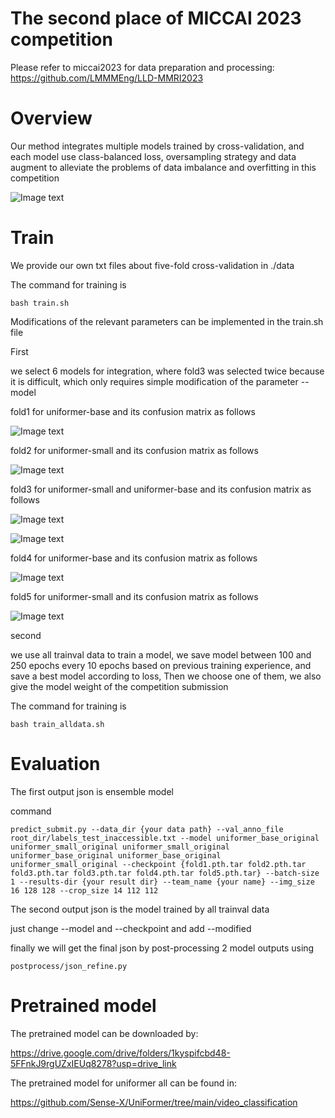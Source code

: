 # The second place of MICCAI 2023 competition

Please refer to miccai2023 for data preparation and processing: https://github.com/LMMMEng/LLD-MMRI2023

# Overview
Our method integrates multiple models trained by cross-validation, and each model use class-balanced loss, oversampling strategy and data augment to alleviate the problems of data imbalance and overfitting in this competition

![Image text](https://github.com/ZHEGG/miccai2023/blob/main/image/pipeline.png)

# Train
We provide our own txt files about five-fold cross-validation in ./data

The command for training is

    bash train.sh

Modifications of the relevant parameters can be implemented in the train.sh file

First

we select 6 models for integration, where fold3 was selected twice because it is difficult, which only requires simple modification of the parameter --model

fold1 for uniformer-base and its confusion matrix as follows

![Image text](https://github.com/ZHEGG/miccai2023/blob/main/image/fold1_confusion_matrix_base.png)

fold2 for uniformer-small and its confusion matrix as follows

![Image text](https://github.com/ZHEGG/miccai2023/blob/main/image/fold2_confusion_matrix_small.png)

fold3 for uniformer-small and uniformer-base and its confusion matrix as follows

![Image text](https://github.com/ZHEGG/miccai2023/blob/main/image/fold3_confusion_matrix_small.png)

![Image text](https://github.com/ZHEGG/miccai2023/blob/main/image/fold3_confusion_matrix_base.png)

fold4 for uniformer-base and its confusion matrix as follows

![Image text](https://github.com/ZHEGG/miccai2023/blob/main/image/fold4_confusion_matrix_base.png)

fold5 for uniformer-small and its confusion matrix as follows

![Image text](https://github.com/ZHEGG/miccai2023/blob/main/image/fold5_confusion_matrix_small.png)

second 

we use all trainval data to train a model, we save model between 100 and 250 epochs every 10 epochs based on previous training experience, and save a best model according to loss, Then we choose one of them, we also give the model weight of the competition submission

The command for training is

    bash train_alldata.sh
# Evaluation
The first output json is ensemble model

command

    predict_submit.py --data_dir {your data path} --val_anno_file root_dir/labels_test_inaccessible.txt --model uniformer_base_original uniformer_small_original uniformer_small_original uniformer_base_original uniformer_base_original uniformer_small_original --checkpoint {fold1.pth.tar fold2.pth.tar fold3.pth.tar fold3.pth.tar fold4.pth.tar fold5.pth.tar} --batch-size 1 --results-dir {your result dir} --team_name {your name} --img_size 16 128 128 --crop_size 14 112 112

The second output json is the model trained by all trainval data

just change --model and --checkpoint and add --modified

finally we will get the final json by post-processing 2 model outputs using

    postprocess/json_refine.py

# Pretrained model
The pretrained model can be downloaded by:

https://drive.google.com/drive/folders/1kyspifcbd48-5FFnkJ9rgUZxIEUq8278?usp=drive_link

The pretrained model for uniformer all can be found in:

https://github.com/Sense-X/UniFormer/tree/main/video_classification